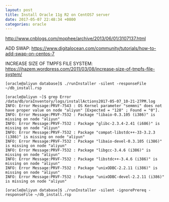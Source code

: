 ```yaml
---
layout: post
title: Install Oracle 11g R2 on CentOS7 server
date: 2017-05-07 22:48:34 +0800
categories: oracle
---
```




http://www.cnblogs.com/mophee/archive/2013/06/01/3107137.html

ADD SWAP:
https://www.digitalocean.com/community/tutorials/how-to-add-swap-on-centos-7

INCREASE SIZE OF TMPFS FILE SYSTEM:
https://ihazem.wordpress.com/2011/03/08/increase-size-of-tmpfs-file-system/




```
[oracle@aliyun database]$ ./runInstaller -silent -responseFile ~/db_install.rsp

[oracle@aliyun ~]$ grep Error /data/db/oraInventory/logs/installActions2017-05-07_10-21-27PM.log
INFO: Error Message:PRVF-7543 : OS Kernel parameter "semmni" does not have proper value on node "aliyun" [Expected = "128" ; Found = "0"].
INFO: Error Message:PRVF-7532 : Package "libaio-0.3.105 (i386)" is missing on node "aliyun"
INFO: Error Message:PRVF-7532 : Package "glibc-2.3.4-2.41 (i686)" is missing on node "aliyun"
INFO: Error Message:PRVF-7532 : Package "compat-libstdc++-33-3.2.3 (i386)" is missing on node "aliyun"
INFO: Error Message:PRVF-7532 : Package "libaio-devel-0.3.105 (i386)" is missing on node "aliyun"
INFO: Error Message:PRVF-7532 : Package "libgcc-3.4.6 (i386)" is missing on node "aliyun"
INFO: Error Message:PRVF-7532 : Package "libstdc++-3.4.6 (i386)" is missing on node "aliyun"
INFO: Error Message:PRVF-7532 : Package "unixODBC-2.2.11 (i386)" is missing on node "aliyun"
INFO: Error Message:PRVF-7532 : Package "unixODBC-devel-2.2.11 (i386)" is missing on node "aliyun"

[oracle@aliyun database]$ ./runInstaller -silent -ignorePrereq -responseFile ~/db_install.rsp
```
